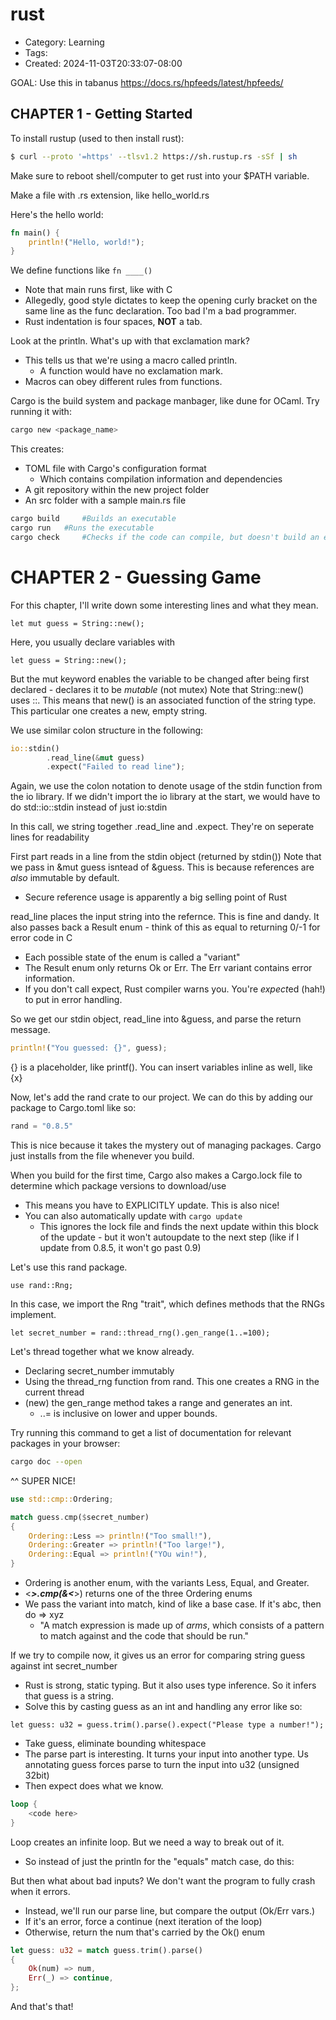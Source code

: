rust
====
- Category: Learning
- Tags: 
- Created: 2024-11-03T20:33:07-08:00

GOAL: Use this in tabanus https://docs.rs/hpfeeds/latest/hpfeeds/


## CHAPTER 1 - Getting Started

To install rustup (used to then install rust):
```bash
$ curl --proto '=https' --tlsv1.2 https://sh.rustup.rs -sSf | sh
```

Make sure to reboot shell/computer to get rust into your $PATH variable.

Make a file with .rs extension, like hello_world.rs

Here's the hello world:

```rust
fn main() {
    println!("Hello, world!");
}
```

We define functions like ```fn ____()```
- Note that main runs first, like with C
- Allegedly, good style dictates to keep the opening curly bracket on the same line as the func declaration. Too bad I'm a bad programmer.
- Rust indentation is four spaces, **NOT** a tab.

Look at the println. What's up with that exclamation mark?
- This tells us that we're using a macro called println.
	- A function would have no exclamation mark.
- Macros can obey different rules from functions. 

Cargo is the build system and package manbager, like dune for OCaml. Try running it with:

```bash
cargo new <package_name>
```

This creates:
- TOML file with Cargo's configuration format
	- Which contains compilation information and dependencies
- A git repository within the new project folder
- An src folder with a sample main.rs file

```bash
cargo build 	#Builds an executable
cargo run 	#Runs the executable
cargo check 	#Checks if the code can compile, but doesn't build an executable
```

# CHAPTER 2 - Guessing Game

For this chapter, I'll write down some interesting lines and what they mean.

```let mut guess = String::new();```

Here, you usually declare variables with

```let guess = String::new();```
 
But the mut keyword enables the variable to be changed after being first declared - declares it to be *mutable* (not mutex)
Note that String::new() uses ::. This means that new() is an associated function of the string type. This particular one creates a new, empty string.

We use similar colon structure in the following:

```rust
io::stdin()
        .read_line(&mut guess)
        .expect("Failed to read line");

```

Again, we use the colon notation to denote usage of the stdin function from the io library.
If we didn't import the io library at the start, we would have to do std::io::stdin instead of just io:stdin

In this call, we string together .read_line and .expect. They're on seperate lines for readability

First part reads in a line from the stdin object (returned by stdin())
Note that we pass in &mut guess isntead of &guess. This is because references are *also* immutable by default.

- Secure reference usage is apparently a big selling point of Rust

read_line places the input string into the refernce. This is fine and dandy. It also passes back a Result enum - think of this as equal to returning 0/-1 for error code in C

- Each possible state of the enum is called a "variant"
- The Result enum only returns Ok or Err. The Err variant contains error information.
- If you don't call expect, Rust compiler warns you. You're *expect*ed (hah!) to put in error handling.

So we get our stdin object, read_line into &guess, and parse the return message.

```rust
println!("You guessed: {}", guess);
```

{} is a placeholder, like printf(). You can insert variables inline as well, like {x}

Now, let's add the rand crate to our project. We can do this by adding our package to Cargo.toml like so:
```rust
rand = "0.8.5"
```

This is nice because it takes the mystery out of managing packages. Cargo just installs from the file whenever you build. 

When you build for the first time, Cargo also makes a Cargo.lock file to determine which package versions to download/use
- This means you have to EXPLICITLY update. This is also nice!
- You can also automatically update with ```cargo update```
	- This ignores the lock file and finds the next update within this block of the update - but it won't autoupdate to the next step (like if I update from 0.8.5, it won't go past 0.9)
 
Let's use this rand package.

```use rand::Rng;```

In this case, we import the Rng "trait", which defines methods that the RNGs implement.

```let secret_number = rand::thread_rng().gen_range(1..=100);```

Let's thread together what we know already.
- Declaring secret_number immutably
- Using the thread_rng function from rand. This one creates a RNG in the current thread
- (new) the gen_range method takes a range and generates an int.
	- ..= is inclusive on lower and upper bounds. 


Try running this command to get a list of documentation for relevant packages in your browser:

```bash
cargo doc --open
```

^^ SUPER NICE!

```rust
use std::cmp::Ordering;

match guess.cmp($secret_number)
{
    Ordering::Less => println!("Too small!"),
    Ordering::Greater => println!("Too large!"),
    Ordering::Equal => println!("YOu win!"),
}
```
- Ordering is another enum, with the variants Less, Equal, and Greater.
- <___>.cmp(&<___>) returns one of the three Ordering enums
- We pass the variant into match, kind of like a base case. If it's abc, then do => xyz
	- "A match expression is made up of *arms*, which consists of a pattern to match against and the code that should be run."

If we try to compile now, it gives us an error for comparing string guess against int secret_number
- Rust is strong, static typing. But it also uses type inference. So it infers that guess is a string.
- Solve this by casting guess as an int and handling any error like so:
```
let guess: u32 = guess.trim().parse().expect("Please type a number!");
```
- Take guess, eliminate bounding whitespace
- The parse part is interesting. It turns your input into another type. Us annotating guess forces parse to turn the input into u32 (unsigned 32bit)
- Then expect does what we know.

```rust
loop {
    <code here>
}
```

Loop creates an infinite loop. But we need a way to break out of it.
- So instead of just the println for the "equals" match case, do this:

But then what about bad inputs? We don't want the program to fully crash when it errors.
- Instead, we'll run our parse line, but compare the output (Ok/Err vars.)
- If it's an error, force a continue (next iteration of the loop)
- Otherwise, return the num that's carried by the Ok() enum

```rust
let guess: u32 = match guess.trim().parse()
{
    Ok(num) => num,
    Err(_) => continue,
};
```
And that's that!



